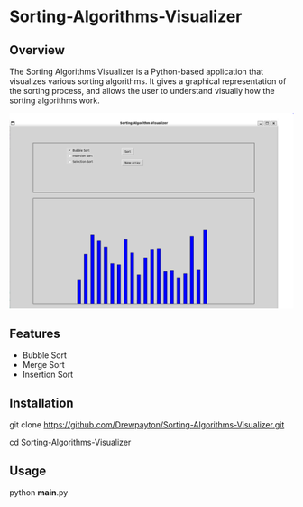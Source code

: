 # Sorting-Algorithms-Visualizer

## Overview
The Sorting Algorithms Visualizer is a Python-based application that visualizes various sorting algorithms. It gives a graphical representation of the sorting process, and allows the user to understand visually how the sorting algorithms work.

![Overview of visualizer](./SortingAlgorithmVisualizerOverview.PNG)

## Features
 - Bubble Sort
 - Merge Sort
 - Insertion Sort

## Installation
git clone https://github.com/Drewpayton/Sorting-Algorithms-Visualizer.git

cd Sorting-Algorithms-Visualizer

## Usage
python __main__.py
